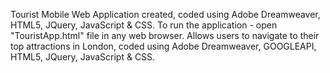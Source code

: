 Tourist Mobile Web Application created, coded using Adobe Dreamweaver, HTML5, JQuery, JavaScript & CSS. To run the application - open "TouristApp.html" file in any web browser. Allows users to navigate to their top attractions in London, coded using Adobe Dreamweaver, GOOGLEAPI, HTML5, JQuery, JavaScript & CSS.

